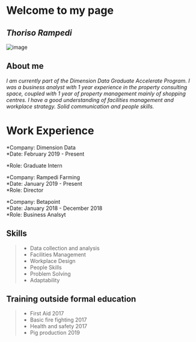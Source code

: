 # Welcome to my page
## *Thoriso Rampedi*

![image](https://user-images.githubusercontent.com/64773164/81392222-9f8bb100-911e-11ea-864d-78cc81d74eac.png)

## About me
*I am currently part of the Dimension Data Graduate Accelerate Program. I was a business analyst with 1 year experience in the property consulting space, coupled with 1 year of property management mainly of shopping centres. I have a good understanding of facilities management and workplace strategy. Solid communication and people skills.* 

# Work Experience 

*Company: Dimension Data  
*Date: February 2019 - Present 

*Role: Graduate Intern 

*Company: Rampedi Farming   
*Date: January 2019 - Present  
*Role: Director 

*Company: Betapoint   
*Date: January 2018 - December 2018  
*Role: Business Analsyt

## Skills 
>
> - Data collection and analysis
> - Facilities Management 
> - Workplace Design
> - People Skills 
> - Problem Solving 
> - Adaptability 

## Training outside formal education 
>
> - First Aid 2017
> - Basic fire fighting 2017
> - Health and safety 2017
> - Pig production 2019
 



 
 


 

 
